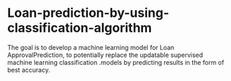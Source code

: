 # Loan-prediction-by-using-classification-algorithm
The goal is to develop a machine learning model for Loan ApprovalPrediction, to potentially replace the updatable supervised machine  learning classification .models by predicting results in the form of best accuracy.
